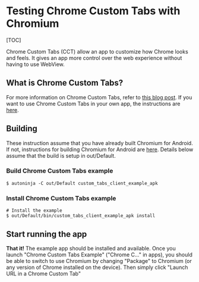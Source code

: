 # Testing Chrome Custom Tabs with Chromium

[TOC]

Chrome Custom Tabs (CCT) allow an app to customize how Chrome looks and feels.
It gives an app more control over the web experience without having to use
WebView.

## What is Chrome Custom Tabs?

For more information on Chrome Custom Tabs, refer to
[this blog post](https://developer.chrome.com/multidevice/android/customtabs).
If you want to use Chrome Custom Tabs in your own app, the instructions are
[here](/third_party/custom_tabs_client/src/Using.md).

## Building

These instruction assume that you have already built Chromium for Android. If
not, instructions for building Chromium for Android are
[here](/docs/android_build_instructions.md). Details below assume that the
build is setup in out/Default.

### Build Chrome Custom Tabs example

```shell
$ autoninja -C out/Default custom_tabs_client_example_apk
```

### Install Chrome Custom Tabs example

```shell
# Install the example
$ out/Default/bin/custom_tabs_client_example_apk install
```

## Start running the app

**That it!** The example app should be installed and available. Once you
launch "Chrome Custom Tabs Example" ("Chrome C..." in apps), you should be
able to switch to use Chromium by changing "Package" to Chromium (or any
version of Chrome installed on the device). Then simply click "Launch URL
in a Chrome Custom Tab"
